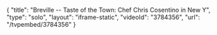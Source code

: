 {
    "title": "Breville -- Taste of the Town: Chef Chris Cosentino in New Y",
    "type": "solo",
    "layout": "iframe-static",
    "videoId": "3784356",
    "url": "\/tvpembed\/3784356"
}